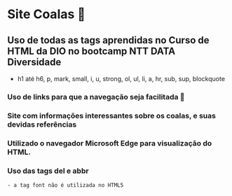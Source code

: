 # Site Coalas :koala:

## Uso de todas as tags aprendidas no Curso de HTML da DIO no bootcamp NTT DATA Diversidade
- h1 até h6, p, mark, small, i, u, strong, ol, ul, li, a, hr, sub, sup, blockquote
### Uso de links para que a navegação seja facilitada :link:
### Site com informações interessantes sobre os coalas, e suas devidas referências
### Utilizado o navegador Microsoft Edge para visualização do HTML.
### Uso das tags del e abbr
    - a tag font não é utilizada no HTML5